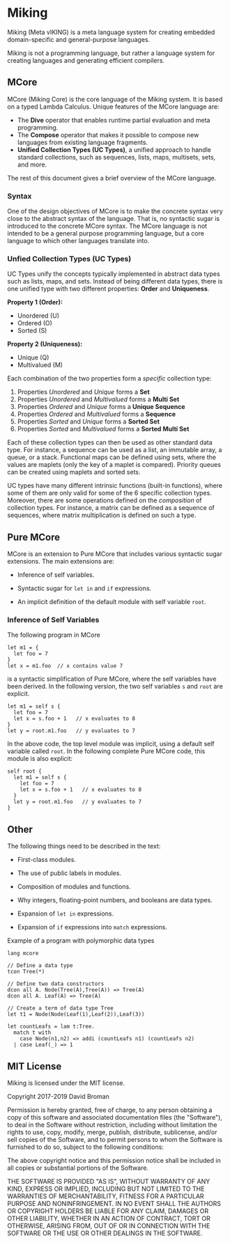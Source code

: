 
# Miking

Miking (Meta vIKING) is a meta language system for creating embedded
domain-specific and general-purpose languages.

Miking is not a programming language, but rather a language system for
creating languages and generating efficient compilers.


## MCore
MCore (Miking Core) is the core language of the Miking system. It is based on a typed Lambda Calculus. Unique features of the MCore language are:

* The **Dive** operator that enables runtime partial evaluation and meta programming.
* The **Compose** operator that makes it possible to compose new languages from existing language fragments.
* **Unified Collection Types (UC Types)**, a unified approach to handle standard collections, such as sequences, lists, maps, multisets, sets, and more.

The rest of this document gives a brief overview of the MCore language.

### Syntax
One of the design objectives of MCore is to make the concrete syntax very close to the abstract syntax of the language. That is, no syntactic sugar is introduced to the concrete MCore syntax. The MCore language is not intended to be a general purpose programming language, but a core language to which other languages translate into.

### Unfied Collection Types (UC Types)

UC Types unify the concepts typically implemented in abstract data types such as lists, maps, and sets. Instead of being different data types, there is one unified type with two different properties: **Order** and **Uniqueness**.

**Property 1 (Order):**

* Unordered (U)
* Ordered (O)
* Sorted (S)

**Property 2 (Uniqueness):**

* Unique (Q)
* Multivalued (M)

Each combination of the two properties form a *specific* collection type:

1. Properties *Unordered* and *Unique* forms a **Set**
2. Properties *Unordered* and *Multivalued* forms a **Multi Set**
3. Properties *Ordered* and *Unique* forms a **Unique Sequence**
4. Properties *Ordered* and *Multivalued* forms a **Sequence**
5. Properties *Sorted* and *Unique* forms a **Sorted Set**
6. Properties *Sorted* and *Multivalued* forms a **Sorted Multi Set**

Each of these collection types can then be used as other standard data type. For instance, a sequence can be used as a list, an immutable array, a queue, or a stack. Functional maps can be defined using sets, where the values are maplets (only the key of a maplet is compared). Priority queues can be created using maplets and sorted sets.

UC types have many different intrinsic functions (built-in functions), where some of them are only valid for some of the 6 specific collection types. Moreover, there are some operations defined on the *composition* of collection types. For instance, a matrix can be defined as a sequence of sequences, where matrix multiplication is defined on such a type.


## Pure MCore

MCore is an extension to Pure MCore that includes various syntactic sugar extensions. The
main extensions are:

* Inference of self variables.

* Syntactic sugar for `let in` and `if` expressions.

* An implicit definition of the default module with self variable `root`.

### Inference of Self Variables

The following program in MCore

```
let m1 = {
  let foo = 7
}
let x = m1.foo  // x contains value 7
```
is a syntactic simplification of Pure MCore, where the self variables have been derived. In the following version, the two self variables `s` and `root` are explicit.

```
let m1 = self s {
  let foo = 7
  let x = s.foo + 1   // x evaluates to 8
}
let y = root.m1.foo   // y evaluates to 7
```

In the above code, the top level module was implicit, using a default self variable called `root`. In the following complete Pure MCore code, this module is also explicit:

```
self root {
  let m1 = self s {
    let foo = 7
    let x = s.foo + 1   // x evaluates to 8
  }
  let y = root.m1.foo   // y evaluates to 7
}
```

## Other

The following things need to be described in the text:

* First-class modules.

* The use of public labels in modules.

* Composition of modules and functions.

* Why integers, floating-point numbers, and booleans are data types.

* Expansion of `let in` expressions.

* Expansion of `if` expressions into `match` expressions.

Example of a program with polymorphic data types

```
lang mcore

// Define a data type
tcon Tree(*)

// Define two data constructors
dcon all A. Node(Tree(A),Tree(A)) => Tree(A)
dcon all A. Leaf(A) => Tree(A)

// Create a term of data type Tree
let t1 = Node(Node(Leaf(1),Leaf(2)),Leaf(3))

let countLeafs = lam t:Tree.
  match t with
    case Node(n1,n2) => addi (countLeafs n1) (countLeafs n2)
  | case Leaf(_) => 1
```


## MIT License
Miking is licensed under the MIT license.

Copyright 2017-2019 David Broman

Permission is hereby granted, free of charge, to any person obtaining a copy of this software and associated documentation files (the "Software"), to deal in the Software without restriction, including without limitation the rights to use, copy, modify, merge, publish, distribute, sublicense, and/or sell copies of the Software, and to permit persons to whom the Software is furnished to do so, subject to the following conditions:

The above copyright notice and this permission notice shall be included in all copies or substantial portions of the Software.

THE SOFTWARE IS PROVIDED "AS IS", WITHOUT WARRANTY OF ANY KIND, EXPRESS OR IMPLIED, INCLUDING BUT NOT LIMITED TO THE WARRANTIES OF MERCHANTABILITY, FITNESS FOR A PARTICULAR PURPOSE AND NONINFRINGEMENT. IN NO EVENT SHALL THE AUTHORS OR COPYRIGHT HOLDERS BE LIABLE FOR ANY CLAIM, DAMAGES OR OTHER LIABILITY, WHETHER IN AN ACTION OF CONTRACT, TORT OR OTHERWISE, ARISING FROM, OUT OF OR IN CONNECTION WITH THE SOFTWARE OR THE USE OR OTHER DEALINGS IN THE SOFTWARE.
